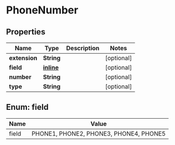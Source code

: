 
# PhoneNumber

## Properties
Name | Type | Description | Notes
------------ | ------------- | ------------- | -------------
**extension** | **String** |  |  [optional]
**field** | [**inline**](#FieldEnum) |  |  [optional]
**number** | **String** |  |  [optional]
**type** | **String** |  |  [optional]


<a name="FieldEnum"></a>
## Enum: field
Name | Value
---- | -----
field | PHONE1, PHONE2, PHONE3, PHONE4, PHONE5




